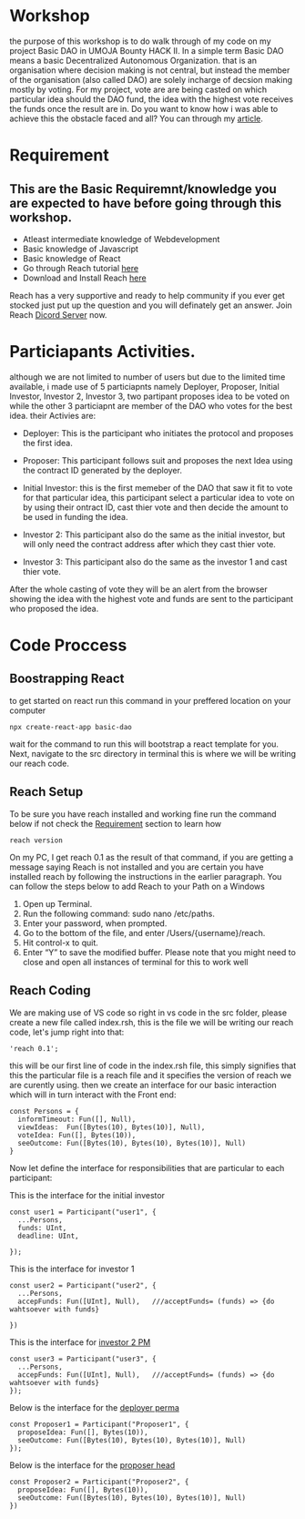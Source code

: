 # Workshop
the purpose of this workshop is to do walk through of my code on my project Basic DAO in UMOJA Bounty HACK II. In a simple term Basic DAO means a basic Decentralized Autonomous Organization. that is an organisation where decision making is not central, but instead the member of the organisation (also called DAO) are solely incharge of decsion making mostly by voting. For my project, vote are are being casted on which particular idea should the DAO fund, the idea with the highest vote receives the funds once the result are in. Do you want to know how i was able to achieve this the obstacle faced and all? You can through my <a href="https://medium.com/@Ibkodus116/basic-dao-umoja-iii-bounty-hack-team-56-a3bf972b384d" target="_blank">article</a>.

# Requirement
## This are the Basic Requiremnt/knowledge you are expected to have before going through this workshop.

- Atleast intermediate knowledge of Webdevelopment
- Basic knowledge of Javascript
- Basic knowledge of React
- Go through Reach tutorial [here](https://docs.reach.sh/tut/rps/#tut)
- Download and Install Reach [here](https://docs.reach.sh/quickstart/#quickstart)

Reach has a very supportive and ready to help community if you ever get stocked just put up the question and you will definately get an answer. Join Reach [Dicord Server](https://discord.com/invite/XJHFzSsc) now.

# Particiapants Activities.
although we are not limited to number of users but due to the limited time available, i made use of 5 particiapnts namely Deployer, Proposer, Initial Investor, Investor 2, Investor 3, two partipant proposes idea to be voted on while the other 3 particiapnt are member of the DAO who votes for the best idea. their Activies are:

- Deployer: This is the participant who initiates the protocol and proposes the first idea.

- Proposer: This participant follows suit and proposes the next Idea using the contract ID generated by the deployer.

- Initial Investor: this is the first memeber of the DAO that saw it fit to vote for that particular idea, this participant select a particular idea to vote on by using their ontract ID, cast thier vote and then decide the amount to be used in funding the idea.

- Investor 2: This participant also do the same as the initial investor, but will only need the contract address after which they cast thier vote.

- Investor 3: This participant also do the same as the investor 1 and cast thier vote.

After the whole casting of vote they will be an alert from the browser showing the idea with the highest vote and funds are sent to the participant who proposed the idea.

# Code Proccess

## Boostrapping React
to get started on react run this command in your preffered location on your computer
```
npx create-react-app basic-dao
```
wait for the command to run this will bootstrap a react template for you. Next, navigate to the src directory in terminal this is where we will be writing our reach code.
## Reach Setup
To be sure you have reach installed and working fine run the command below if not check the [Requirement](https://github.com/Ibkodus116/Basic_DAO/blob/b30478b0278058fe11a23ea49b2c8935b811270a/README.md#L4) section to learn how

```
reach version
```

On my PC, I get reach 0.1 as the result of that command, if you are getting a message saying Reach is not installed and you are certain you have installed reach by following the instructions in the earlier paragraph. You can follow the steps below to add Reach to your Path on a Windows

1. Open up Terminal.
2. Run the following command: sudo nano /etc/paths.
3. Enter your password, when prompted.
4. Go to the bottom of the file, and enter /Users/{username}/reach.
5. Hit control-x to quit.
6. Enter “Y” to save the modified buffer. Please note that you might need to close and open all instances of terminal for this to work well

## Reach Coding
We are making use of VS code so right in vs code in the src folder, please create a new file called index.rsh, this is the file we will be writing our reach code, let's jump right into that:
```
'reach 0.1';
```
this will be our first line of code in the index.rsh file, this simply signifies that this the particular file is a reach file and it specifies the version of reach we are curently using. then we create an interface for our basic interaction which will in turn interact with the Front end:

```
const Persons = {
  informTimeout: Fun([], Null),
  viewIdeas:  Fun([Bytes(10), Bytes(10)], Null),
  voteIdea: Fun([], Bytes(10)),
  seeOutcome: Fun([Bytes(10), Bytes(10), Bytes(10)], Null)
}
```
Now let define the interface for responsibilities that are particular to each participant:

This is the interface for the initial investor
```
const user1 = Participant("user1", {
  ...Persons,
  funds: UInt,
  deadline: UInt,

});
```
This is the interface for investor 1
```
const user2 = Participant("user2", {
  ...Persons,
  accepFunds: Fun([UInt], Null),   ///acceptFunds= (funds) => {do wahtsoever with funds}

})
```
This is the interface for [investor 2 PM]([Investor](https://github.com/Ibkodus116/Basic_DAO/blob/0a689652e09fb3e18d08e5ca960d23ce81f0191e/README.md#L24))
```
const user3 = Participant("user3", {
  ...Persons,
  accepFunds: Fun([UInt], Null),   ///acceptFunds= (funds) => {do wahtsoever with funds}
});
```
Below is the interface for the [deployer perma](https://github.com/Ibkodus116/Basic_DAO/blob/0a689652e09fb3e18d08e5ca960d23ce81f0191e/README.md#L20)
```
const Proposer1 = Participant("Proposer1", {
  proposeIdea: Fun([], Bytes(10)),
  seeOutcome: Fun([Bytes(10), Bytes(10), Bytes(10)], Null)
});
```

Below is the interface for the [proposer head](https://github.com/Ibkodus116/Basic_DAO/blob/main/README.md#L20)

```
const Proposer2 = Participant("Proposer2", {
  proposeIdea: Fun([], Bytes(10)),
  seeOutcome: Fun([Bytes(10), Bytes(10), Bytes(10)], Null)
})
```